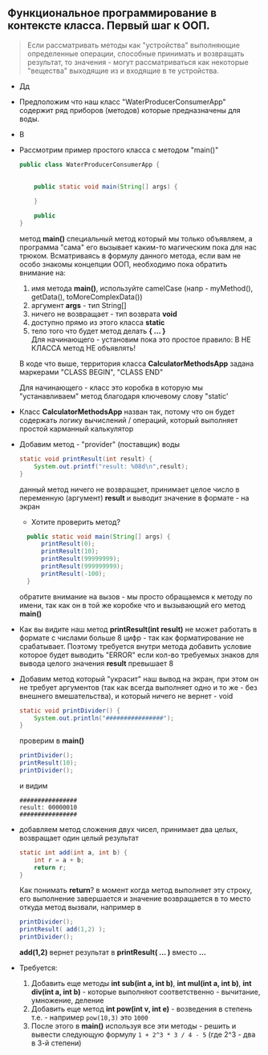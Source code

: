 ## Функциональное программирование в контексте класса. Первый шаг к ООП. 


> Если рассматривать методы как "устройства" выполняющие определенные операции, способные принимать и возвращать результат, то значения - могут рассматриваться как некоторые "вещества" выходящие из и входящие в те устройства.


* Дд

* Предположим что наш класс "WaterProducerConsumerApp" содержит ряд приборов (методов) которые предназначены для воды. 
* В


* Рассмотрим пример простого класса с методом "main()"
  
    ```java
    public class WaterProducerConsumerApp {
        
        
        public static void main(String[] args) {

        }

        public 
    }
    ```
    метод **main()** специальный метод который мы только объявляем, а программа "сама" его вызывает каким-то магическим пока для нас трюком.
    Всматриваясь в формулу данного метода, если вам не особо знакомы концепции ООП, необходимо пока обратить внимание на:
     1. имя метода **main()**, используйте camelCase (напр - myMethod(), getData(), toMoreComplexData()) 
     2. аргумент **args** - тип String[]
     3. ничего не возвращает - тип возврата **void**
     4. доступно прямо из этого класса **static**
     5. тело того что будет метод делать **{ ... }**   
    Для начинающего - установим пока это простое правило: В НЕ КЛАССА метод НЕ объявлять! 

    В коде  что выше, территория класса **CalculatorMethodsApp** задана маркерами "CLASS BEGIN", "CLASS END"

    Для начинающего - класс это коробка в которую мы "устанавливаем" метод благодаря ключевому слову "static'

* Класс **CalculatorMethodsApp** назван так, потому что он будет содержать логику вычислений / операций, который выполняет простой карманный калькулятор
 
* Добавим метод - "provider" (поставщик) воды
 
  ```java
  static void printResult(int result) {
      System.out.printf("result: %08d\n",result);
  }
  ``` 
  данный метод ничего не возвращает, принимает целое число в переменную (аргумент) **result** и выводит значение в формате - на экран
  
   -  Хотите проверить метод? 
  ```java
    public static void main(String[] args) {
        printResult(0);
        printResult(10);
        printResult(99999999);
        printResult(999999999);
        printResult(-100);
    }
  ```
  обратите внимание на вызов - мы просто обращаемся к методу по имени, так как он в той же коробке что и вызывающий его метод **main()**

* Как вы видите наш метод **printResult(int result)** не может работать в формате с числами больше 8 цифр - так как форматирование не срабатывает. Поэтому требуется внутри метода добавить условие которое будет выводить "ERROR" если кол-во требуемых знаков для вывода целого значения **result** превышает 8

* Добавим метод который "украсит" наш вывод на экран, при этом он не требует аргументов (так как всегда выполняет одно и то же - без внешнего вмешательства), и который ничего не вернет - void
    ```java
    static void printDivider() {
        System.out.println("################");
    }
    ```   
    проверим в **main()**

    ```java
    printDivider();
    printResult(10);
    printDivider();
    ```

    и видим 

    ```
    ################
    result: 00000010
    ################
    ```

* добавляем метод сложения двух чисел, принимает два целых, возвращает один целый результат
    ```java
    static int add(int a, int b) {
        int r = a + b;
        return r;
    }
    ```  
    Как понимать **return**? в момент когда метод выполняет эту строку, его выполнение завершается и значение возвращается в то место откуда метод вызвали, например в
    
    ```java
    printDivider();
    printResult( add(1,2) );
    printDivider();
    ```
    **add(1,2)** вернет результат в **printResult( ... )** вместо **...**

* Требуется:
  1. Добавить еще методы **int sub(int a, int b)**, **int mul(int a, int b)**, **int div(int a, int b)** - которые выполняют соответственно - вычитание, умножение, деление
  2. Добавить еще метод **int pow(int v, int e)** - возведения в степень т.е. - например ```pow(10,3)``` это ```1000```
  3. После этого в **main()** используя все эти методы - решить и вывести следующую формулу ```1 + 2^3 * 3 / 4 - 5``` (где 2^3 - два в 3-й степени)

